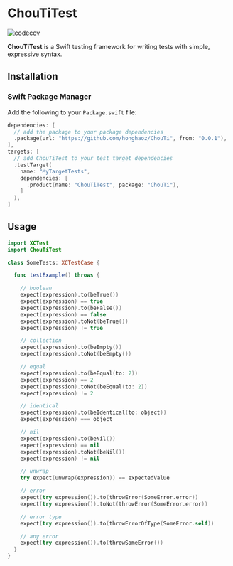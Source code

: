 # ChouTiTest

[![codecov](https://img.shields.io/codecov/c/github/honghaoz/ChouTi/master?token=BWWP0ROG2A&flag=ChouTiTest&style=flat&label=code%20coverage&color=59B31D)](https://codecov.io/github/honghaoz/ChouTi/tree/master/packages%2FChouTiTest%2FSources?flags%5B0%5D=ChouTiTest&displayType=list)

**ChouTiTest** is a Swift testing framework for writing tests with simple, expressive syntax.

## Installation

### Swift Package Manager

Add the following to your `Package.swift` file:

```swift
dependencies: [
  // add the package to your package dependencies
  .package(url: "https://github.com/honghaoz/ChouTi", from: "0.0.1"),
],
targets: [
  // add ChouTiTest to your test target dependencies
  .testTarget(
    name: "MyTargetTests",
    dependencies: [
      .product(name: "ChouTiTest", package: "ChouTi"),
    ]
  ),
]
```

## Usage

```swift
import XCTest
import ChouTiTest

class SomeTests: XCTestCase {

  func testExample() throws {

    // boolean
    expect(expression).to(beTrue())
    expect(expression) == true
    expect(expression).to(beFalse())
    expect(expression) == false
    expect(expression).toNot(beTrue())
    expect(expression) != true

    // collection
    expect(expression).to(beEmpty())
    expect(expression).toNot(beEmpty())

    // equal
    expect(expression).to(beEqual(to: 2))
    expect(expression) == 2
    expect(expression).toNot(beEqual(to: 2))
    expect(expression) != 2

    // identical
    expect(expression).to(beIdentical(to: object))
    expect(expression) === object

    // nil
    expect(expression).to(beNil())
    expect(expression) == nil
    expect(expression).toNot(beNil())
    expect(expression) != nil

    // unwrap
    try expect(unwrap(expression)) == expectedValue

    // error
    expect(try expression()).to(throwError(SomeError.error))
    expect(try expression()).toNot(throwError(SomeError.error))

    // error type
    expect(try expression()).to(throwErrorOfType(SomeError.self))

    // any error
    expect(try expression()).to(throwSomeError())
  }
}
```
